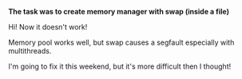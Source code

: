 **The task was to create memory manager with swap (inside a file)**

Hi! Now it doesn't work!

Memory pool works well, but swap causes a segfault especially with multithreads.

I'm going to fix it this weekend, but it's more difficult then I thought!


